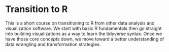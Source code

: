# Transition to R

This is a short course on transitioning to R from other data analysis and visualization software. We start with basic R fundamentals then go straight into building visualizations as a way to learn the tidyverse syntax. Once we have those core concepts down, we move toward a better understanding of data wrangling and transformation strategies. 
